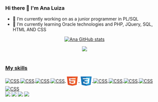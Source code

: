 ### Hi there 👋 I'm Ana Luiza 

- 🔭 I’m currently working on as a junior programmer in PL/SQL
- 🌱 I’m currently learning Oracle technologies and PHP, JQuery, SQL, HTML AND CSS


<div align="center">
  <a href="https://github.com/analuizacbo">

![Ana GitHub stats](https://github-readme-stats.vercel.app/api?username=analuizacbo&show_icons=true&theme=dracula)

  
  <img height="190em" src="https://github-readme-stats.vercel.app/api/top-langs/?username=analuizacbo&layout=compact&langs_count=7&theme=dracula"/>
</div>
<div style="display: inline_block"><br>

### My skills
<div>  
 
  <img align="center" alt="CSS" height="80" width="80" src="https://cdn.jsdelivr.net/gh/devicons/devicon/icons/oracle/oracle-original.svg" />
  <img align="center" alt="CSS" height="50" width="50" src="https://cdn.jsdelivr.net/gh/devicons/devicon/icons/php/php-original.svg" />
  <img align="center" alt="CSS" height="30" width="40" src="https://cdn.jsdelivr.net/gh/devicons/devicon/icons/jquery/jquery-original.svg" />
  <img align="center" alt="CSS" height="30" width="40" src="https://cdn.jsdelivr.net/gh/devicons/devicon/icons/mysql/mysql-original.svg" />
  <img align="center" alt="HTML" height="30" width="40" src="https://raw.githubusercontent.com/devicons/devicon/master/icons/html5/html5-original.svg">
  <img align="center" alt="CSS" height="30" width="40" src="https://raw.githubusercontent.com/devicons/devicon/master/icons/css3/css3-original.svg">
 <img align="center" alt="CSS" height="40" width="40" src="https://cdn.jsdelivr.net/gh/devicons/devicon/icons/python/python-original.svg">
 <img align="center" alt="CSS" height="30" width="40" src="https://cdn.jsdelivr.net/gh/devicons/devicon/icons/laravel/laravel-plain-wordmark.svg">
 <img align="center" alt="CSS" height="30" width="40" src="https://cdn.jsdelivr.net/gh/devicons/devicon/icons/figma/figma-original.svg">
 <img align="center" alt="CSS" height="40
" width="40" src="https://cdn.jsdelivr.net/gh/devicons/devicon/icons/bootstrap/bootstrap-original.svg">
 <img align="center" alt="CSS" height="35
" width="40" src="https://cdn.jsdelivr.net/gh/devicons/devicon/icons/jira/jira-original-wordmark.svg">
<div>  

<div>
  <a href="https://www.youtube.com/channel/UC-9knz2vIF4TlYLswgFo_Lg" target="_blank"><img src="https://img.shields.io/badge/YouTube-FF0000?style=for-the-badge&logo=youtube&logoColor=white" target="_blank"></a>
  <a href="https://www.instagram.com/analuizacbo/" target="_blank"><img src="https://img.shields.io/badge/-Instagram-%23E4405F?style=for-the-badge&logo=instagram&logoColor=white" target="_blank"></a>
  <a href = "mailto:analuizacbo@gmail.com"><img src="https://img.shields.io/badge/-Gmail-%23333?style=for-the-badge&logo=gmail&logoColor=white" target="_blank"></a>
  <a href="https://www.linkedin.com/in/ana-luiza-de-c-b-oliveira-245a87142/" target="_blank"><img src="https://img.shields.io/badge/-LinkedIn-%230077B5?style=for-the-badge&logo=linkedin&logoColor=white" target="_blank"></a>
</div>
